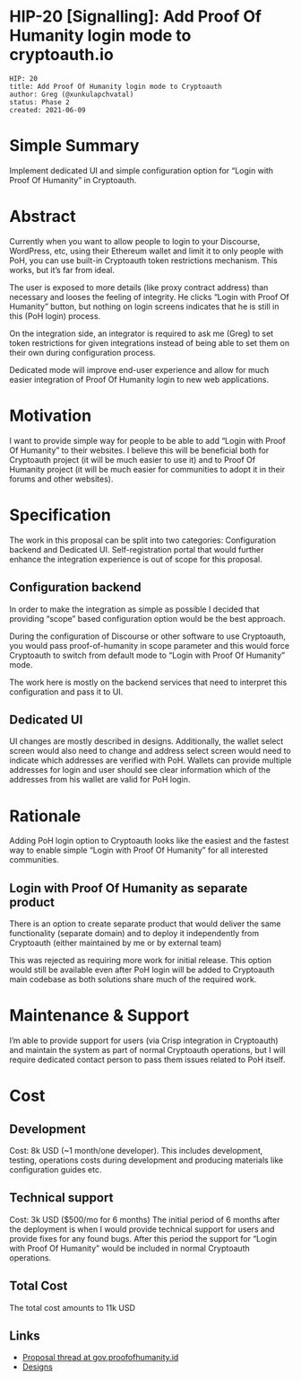 # HIP-20 [Signalling]: Add Proof Of Humanity login mode to cryptoauth.io
```
HIP: 20
title: Add Proof Of Humanity login mode to Cryptoauth 
author: Greg (@xunkulapchvatal)
status: Phase 2
created: 2021-06-09
```

# Simple Summary

Implement dedicated UI and simple configuration option for “Login with Proof Of Humanity” in Cryptoauth.

# Abstract

Currently when you want to allow people to login to your Discourse, WordPress, etc, using their Ethereum wallet and limit it to only people with PoH, you can use built-in Cryptoauth token restrictions mechanism. This works, but it’s far from ideal.

The user is exposed to more details (like proxy contract address) than necessary and looses the feeling of integrity. He clicks “Login with Proof Of Humanity” button, but nothing on login screens indicates that he is still in this (PoH login) process.

On the integration side, an integrator is required to ask me (Greg) to set token restrictions for given integrations instead of being able to set them on their own during configuration process.

Dedicated mode will improve end-user experience and allow for much easier integration of Proof Of Humanity login to new web applications.

# Motivation

I want to provide simple way for people to be able to add “Login with Proof Of Humanity” to their websites. I believe this will be beneficial both for Cryptoauth project (it will be much easier to use it) and to Proof Of Humanity project (it will be much easier for communities to adopt it in their forums and other websites).

# Specification

The work in this proposal can be split into two categories: Configuration backend and Dedicated UI. Self-registration portal that would further enhance the integration experience is out of scope for this proposal.

## Configuration backend

In order to make the integration as simple as possible I decided that providing “scope” based configuration option would be the best approach.

During the configuration of Discourse or other software to use Cryptoauth, you would pass proof-of-humanity in scope parameter and this would force Cryptoauth to switch from default mode to “Login with Proof Of Humanity” mode.

The work here is mostly on the backend services that need to interpret this configuration and pass it to UI.

## Dedicated UI

UI changes are mostly described in designs.
Additionally, the wallet select screen would also need to change and address select screen would need to indicate which addresses are verified with PoH.
Wallets can provide multiple addresses for login and user should see clear information which of the addresses from his wallet are valid for PoH login.

# Rationale

Adding PoH login option to Cryptoauth looks like the easiest and the fastest way to enable simple “Login with Proof Of Humanity” for all interested communities.

## Login with Proof Of Humanity as separate product

There is an option to create separate product that would deliver the same functionality (separate domain) and to deploy it independently from Cryptoauth (either maintained by me or by external team)

This was rejected as requiring more work for initial release.
This option would still be available even after PoH login will be added to Cryptoauth main codebase as both solutions share much of the required work.

# Maintenance & Support

I’m able to provide support for users (via Crisp integration in Cryptoauth) and maintain the system as part of normal Cryptoauth operations, but I will require dedicated contact person to pass them issues related to PoH itself.

# Cost

## Development

Cost: 8k USD (~1 month/one developer).
This includes development, testing, operations costs during development and producing materials like configuration guides etc.

## Technical support

Cost: 3k USD ($500/mo for 6 months)
The initial period of 6 months after the deployment is when I would provide technical support for users and provide fixes for any found bugs. After this period the support for “Login with Proof Of Humanity” would be included in normal Cryptoauth operations.

## Total Cost

The total cost amounts to 11k USD

## Links

- [Proposal thread at gov.proofofhumanity.id](https://gov.proofofhumanity.id/t/phase-1-hip-add-proof-of-humanity-login-mode-to-cryptoauth-io/784)
- [Designs](https://www.figma.com/file/LCKgQFI97FdWFUvFR9XX8s/POH)
